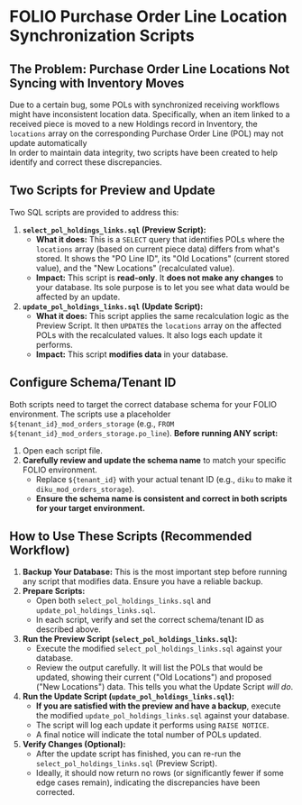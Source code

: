 # FOLIO Purchase Order Line Location Synchronization Scripts

## The Problem: Purchase Order Line Locations Not Syncing with Inventory Moves

Due to a certain bug, some POLs with synchronized receiving workflows might have inconsistent location data. 
Specifically, when an item linked to a received piece is moved to a new Holdings record in Inventory, 
the `locations` array on the corresponding Purchase Order Line (POL) may not update automatically\
In order to maintain data integrity, two scripts have been created to help identify and correct these discrepancies.

## Two Scripts for Preview and Update
Two SQL scripts are provided to address this:
1.  **`select_pol_holdings_links.sql` (Preview Script):**
    *   **What it does:** This is a `SELECT` query that identifies POLs where the `locations` array (based on current piece data) differs from what's stored. 
                          It shows the "PO Line ID", its "Old Locations" (current stored value), and the "New Locations" (recalculated value).
    *   **Impact:** This script is **read-only**. It **does not make any changes** to your database. Its sole purpose is to let you see what data would be affected by an update.
2.  **`update_pol_holdings_links.sql` (Update Script):**
    *   **What it does:** This script applies the same recalculation logic as the Preview Script. It then `UPDATE`s the 
                          `locations` array on the affected POLs with the recalculated values. It also logs each update it performs.
    *   **Impact:** This script **modifies data** in your database.

## Configure Schema/Tenant ID
Both scripts need to target the correct database schema for your FOLIO environment. The scripts use a placeholder `${tenant_id}_mod_orders_storage` (e.g., `FROM ${tenant_id}_mod_orders_storage.po_line`).
**Before running ANY script:**
1.  Open each script file.
2.  **Carefully review and update the schema name** to match your specific FOLIO environment.
    *   Replace `${tenant_id}` with your actual tenant ID (e.g., `diku` to make it `diku_mod_orders_storage`).
    *   **Ensure the schema name is consistent and correct in both scripts for your target environment.**

## How to Use These Scripts (Recommended Workflow)
1.  **Backup Your Database:** This is the most important step before running any script that modifies data. Ensure you have a reliable backup.
2.  **Prepare Scripts:**
    *   Open both `select_pol_holdings_links.sql` and `update_pol_holdings_links.sql`.
    *   In each script, verify and set the correct schema/tenant ID as described above.
3.  **Run the Preview Script (`select_pol_holdings_links.sql`):**
    *   Execute the modified `select_pol_holdings_links.sql` against your database.
    *   Review the output carefully. It will list the POLs that would be updated, showing their current ("Old Locations") and proposed ("New Locations") data. This tells you what the Update Script *will do*.
4.  **Run the Update Script (`update_pol_holdings_links.sql`):**
    *   **If you are satisfied with the preview and have a backup**, execute the modified `update_pol_holdings_links.sql` against your database.
    *   The script will log each update it performs using `RAISE NOTICE`.
    *   A final notice will indicate the total number of POLs updated.
5.  **Verify Changes (Optional):**
    *   After the update script has finished, you can re-run the `select_pol_holdings_links.sql` (Preview Script).
    *   Ideally, it should now return no rows (or significantly fewer if some edge cases remain), indicating the discrepancies have been corrected.